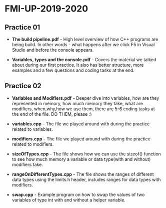 # FMI-UP-2019-2020
## Practice 01

  * __The build pipeline.pdf__ - High level overview of how C++ programs are being build. In other words - what happens after we click F5 in Visual Studio and before the console appears.
  
  * __Variables, types and the console.pdf__ - Covers the material we talked about during our first practice. It also has better structure, more examples and a few questions and coding tasks at the end.
##
## Practice 02
      
  * __Variables and Modifiers.pdf__ - Deeper dive into variables, how are they represented in memory, how much memory they take, what are modifiers, when,why,how we use them, there are 5-6 coding tasks at the end of the file. DO THEM, please :)
  
  * __variables.cpp__ - The file we played around with during the practice related to variables.
  
  * __modifiers.cpp__ - The file we played around with during the practice related to modifiers.
  
  * __sizeOfTypes.cpp__ - The file shows how we can use the sizeof() function to see how much memory a variable or data type(with and without) modifiers take.
  
  * __rangeOnDifferentTypes.cpp__ - The file shows the ranges of different data types using the limits.h header, includes ranges for data types with modifiers.
  
  * __swap.cpp__ - Example program on how to swap the values of two variables of type int with and without a helper variable.
